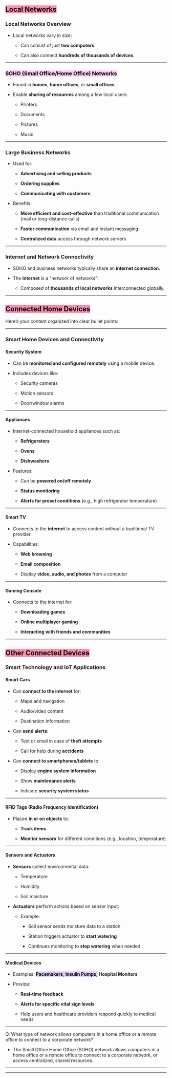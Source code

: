 ## <mark style="background: #FF5582A6;"> Local Networks</mark>

### **Local Networks Overview**

- Local networks vary in size:
    
    - Can consist of just **two computers**.
        
    - Can also connect **hundreds of thousands of devices**.
        

---

### **<mark style="background: #FFB8EBA6;">SOHO (Small Office/Home Office) Networks</mark>**

- Found in **homes**, **home offices**, or **small offices**.
    
- Enable **sharing of resources** among a few local users:
    
    - Printers
        
    - Documents
        
    - Pictures
        
    - Music
        

---

### **Large Business Networks**

- Used for:
    
    - **Advertising and selling products**
        
    - **Ordering supplies**
        
    - **Communicating with customers**
        
- Benefits:
    
    - **More efficient and cost-effective** than traditional communication (mail or long-distance calls)
        
    - **Faster communication** via email and instant messaging
        
    - **Centralized data** access through network servers
        

---

### **Internet and Network Connectivity**

- SOHO and business networks typically share an **internet connection**.
    
- The **internet** is a "network of networks":
    
    - Composed of **thousands of local networks** interconnected globally.
        

---

## <mark style="background: #FF5582A6;">Connected Home Devices</mark>

Here’s your content organized into clear bullet points:

---

### **Smart Home Devices and Connectivity**

#### **Security System**

- Can be **monitored and configured remotely** using a mobile device.
    
- Includes devices like:
    
    - Security cameras
        
    - Motion sensors
        
    - Door/window alarms
        

---

#### **Appliances**

- Internet-connected household appliances such as:
    
    - **Refrigerators**
        
    - **Ovens**
        
    - **Dishwashers**
        
- Features:
    
    - Can be **powered on/off remotely**
        
    - **Status monitoring**
        
    - **Alerts for preset conditions** (e.g., high refrigerator temperature)
        

---

#### **Smart TV**

- Connects to the **internet** to access content without a traditional TV provider.
    
- Capabilities:
    
    - **Web browsing**
        
    - **Email composition**
        
    - Display **video, audio, and photos** from a computer
        

---

#### **Gaming Console**

- Connects to the internet for:
    
    - **Downloading games**
        
    - **Online multiplayer gaming**
        
    - **Interacting with friends and communities**
        

---

## <mark style="background: #FF5582A6;">Other Connected Devices</mark>


### **Smart Technology and IoT Applications**

#### **Smart Cars**

- Can **connect to the internet** for:
    
    - Maps and navigation
        
    - Audio/video content
        
    - Destination information
        
- Can **send alerts**:
    
    - Text or email in case of **theft attempts**
        
    - Call for help during **accidents**
        
- Can **connect to smartphones/tablets** to:
    
    - Display **engine system information**
        
    - Show **maintenance alerts**
        
    - Indicate **security system status**
        

---

#### **RFID Tags (Radio Frequency Identification)**

- Placed **in or on objects** to:
    
    - **Track items**
        
    - **Monitor sensors** for different conditions (e.g., location, temperature)
        

---

#### **Sensors and Actuators**

- **Sensors** collect environmental data:
    
    - Temperature
        
    - Humidity
        
    - Soil moisture
        
- **Actuators** perform actions based on sensor input:
    
    - Example:
        
        - Soil sensor sends moisture data to a station
            
        - Station triggers actuator to **start watering**
            
        - Continues monitoring to **stop watering** when needed
            

---

#### **Medical Devices**

- Examples: <mark style="background: #D2B3FFA6;">**Pacemakers**, **Insulin Pumps**,</mark> **Hospital Monitors**
    
- Provide:
    
    - **Real-time feedback**
        
    - **Alerts for specific vital sign levels**
        
    - Help users and healthcare providers respond quickly to medical needs
        

---

Q. What type of network allows computers in a home office or a remote office to connect to a corporate network?

- The Small Office Home Office (SOHO) network allows computers in a home office or a remote office to connect to a corporate network, or access centralized, shared resources.


---
---







